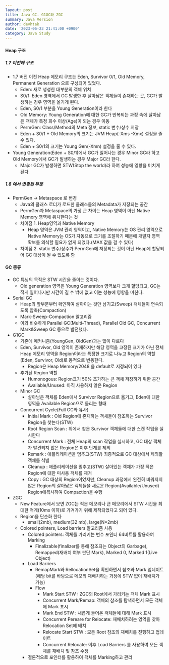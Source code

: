 ```yaml
---
layout: post
title: Java GC. G1GC와 ZGC
summary: Java Version
author: devhtak
date: '2023-06-23 21:41:00 +0900'
category: Java Study
---
```

#### Heap 구조
##### 1.7 이전에 구조
- 1.7 버전 이전 Heap 메모리 구조는 Eden, Survivor 0/1, Old Memory, Permanent Generation 으로 구성되어 있었다.
  - Eden: 새로 생성한 대부분의 객체 위치
  - S0/1: Eden 영역에서 GC 발생한 후 살아남은 객체들이 존재하는 곳, GC가 발생하는 경우 영역을 옮기게 된다.
  - Eden, S0/1 부분을 Young Generation이라 한다
  - Old Memory: Young Generation에 대한 GC가 반복되는 과정 속에 살아남은 객체가 특정 회수 이상(Age)이 되는 경우 이동
  - PermGen: Class/Method의 Meta 정보, static 변수/상수 저장
  - Eden + S0/1 + Old Memory의 크기는 JVM Heap(-Xms -Xmx) 설정을 줄 수 있다.
  - Eden + S0/1의 크기는 Young Gen(-Xmn) 설정을 줄 수 있다.
- Young Generation(Eden + S0/1)에서 GC가 일어나는 경우 Minor GC라 하고 Old Memory에서 GC가 발생하는 경우 Major GC라 한다.
  - Major GC가 발생하면 STW(Stop the world)라 하여 성능에 영향을 미치게 된다.
 
##### 1.8 에서 변경된 부분
- PermGen -> Metaspace 로 변경
  - Java의 클래스 로더가 로드한 클래스들의 Metadata가 저장되는 공간
  - PermGen과 Metaspace의 가장 큰 차이는 Heap 영역이 아닌 Native Memory 영역에 위치한다는 것
  - 차이점 1. Heap영역과 Native Memory
    - Heap 영역은 JVM 관리 영역이고, Native Memory는 OS 관리 영역으로 Native Memory는 OS가 자동으로 크기를 조절하기 때문에 개발자 영역 확보를 의식할 필요가 없게 되었다.(MAX 값을 걸 수 있다)
  - 차이점 2. static 변수/상수가 PermGen에 저장되는 것이 아닌 Heap에 할당되어 GC 대상이 될 수 있도록 함
 
#### GC 종류
- GC 튜닝의 목적은 STW 시간을 줄이는 것이다.
  - Old generation 영역은 Young Generation 영역보다 크게 할당되고, GC는 적게 일어나지만 시간이 길 수 밖에 없고 이는 성능에 영향을 미친다.
- Serial GC
  - Heap의 앞부분부터 확인하여 살아이는 것만 남기고(Sweep) 객체들이 연속되도록 압축(Compaction)
  - Mark-Sweep-Compaction 알고리즘
  - 이와 비슷하게 Parallel GC(Multi-Thread), Parallel Old GC, Concurrent Mark&Sweep GC 등으로 발전했다.
- G1GC
  - 기존에 메커니즘(YoungGen, OldGen)과는 많이 다르다
  - Eden, Survivor, Old 영역이 존재하지만 해당 영역을 고정된 크기가 아닌 전체 Heap 메모리 영역을 Region이라는 특정한 크기로 나누고 Region의 역할(Eden, Survivor, Old)로 동적으로 변동한다.
    - Region은 Heap Memory/2048 을 default로 지정되어 있다
  - 추가된 Region 역할
    - Humonogous: Region크기 50% 초가하는 큰 객체 저장하기 위한 공간
    - Avaliable/Unused: 아직 사용하지 않은 Region
  - Minor GC
    - 살아남은 객체를 Eden에서 Survivor Region으로 옮기고, Eden에 대한 영역을 Available Region으로 돌리는 형태
  - Concurrent Cycle(Full GC와 유사)
    - Initial Mark : Old Region에 존재하는 객체들이 참조하는 Survivor Region을 찾는다(STW)
    - Root Region Scan : 위에서 찾은 Survivor 객체들에 대한 스캔 작업을 실시한다
    - Concurrent Mark : 전체 Heap의 scan 작업을 실시하고, GC 대상 객체가 발견되지 않은 Region은 이후 단계를 제외
    - Remark : 애플리케이션을 멈추고(STW) 최종적으로 GC 대상에서 제외할 객체를 식별
    - Cleanup : 애플리케이션을 멈추고(STW) 살아있는 객체가 가장 적은 Region에 대한 미사용 객체를 제거
    - Copy : GC 대상의 Region이었지만, Cleanup 과정에서 완전히 비워지지 않은 Region의 살아남은 객체들을 새로운 Region(Available/Unused) Region에복사하여 Compaction을 수행
- ZGC
  - New Feature에서 보면 ZGC는 적은 메모리나 큰 메모리에서 STW 시간을 최대한 적게(10ms 이하)로 가겨가기 위해 제작되었다고 되어 있다.
  - Region을 단순화 한다
    - small(2mb), medium(32 mb), large(N*2mb)
  - Colored pointers, Load barriers 알고리즘 사용
    - Colored pointers: 객체를 가리키는 변수 포인터 64비트를 활용하여 Marking
      - Finalizable(finalizer를 통해 참조되는 Object의 Garbage), Remapped(재배치 여부 판단 Mark), Marked 0, Marked 1(Live Object)
    - Load Barriers
      - RemapMark와 RellocationSet을 확인하면서 참조와 Mark 업데이트(해당 bit를 바탕으로 메모리 재배치하는 과정에 STW 없이 재배치가 가능)
      - Flow
        - Mark Start STW : ZGC의 Root에서 가리키는 객체 Mark 표시
        - Concurrent Mark/Remap: 객체의 참조를 탐색하면서 모든 객체에 Mark 표시
        - Mark End STW : 새롭게 들어온 객체들에 대해 Mark 표시
        - Concurrent Pereare for Relocate: 재배치하려는 영역을 찾아 Relocation Set에 배치
        - Relocate Start STW : 모든 Root 참조의 재배치를 진행하고 업데이트
        - Concurrent Relocate: 이후 Load Barriers 를 사용하여 모든 객체를 재배치 및 참조 수정
    - 결론적으로 포인터를 활용하여 객체를 Marking하고 관리
